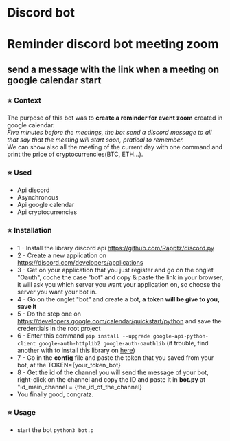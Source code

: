 # Discord bot
# Reminder discord bot meeting zoom
## send a message with the link when a meeting on google calendar start
### :star: Context
The purpose of this bot was to **create a reminder for event zoom** created in google calendar.
<br>*Five minutes before the meetings, the bot send a discord message to all that say that the meeting will start soon, pratical to remember.*
<br>We can show also all the meeting of the current day with one command and print the price of cryptocurrencies(BTC, ETH...).


### :star: Used 
* Api discord
* Asynchronous
* Api google calendar
* Api cryptocurrencies

### :star: Installation
* 1 - Install the library discord api https://github.com/Rapptz/discord.py
* 2 - Create a new application on https://discord.com/developers/applications
* 3 - Get on your application that you just register and go on the onglet "Oauth", coche the case "bot" and copy & paste the link in your browser, it will ask you which server you want your application on, so choose the server you want your bot in.
* 4 - Go on the onglet "bot" and create a bot, **a token will be give to you, save it**
* 5 - Do the step one on https://developers.google.com/calendar/quickstart/python and save the credentials in the root project
* 6 - Enter this command ``pip install --upgrade google-api-python-client google-auth-httplib2 google-auth-oauthlib`` (if trouble, find another with to install this library on [here](https://developers.google.com/api-client-library/python/start/installation))
* 7 - Go in the **config** file and paste the token that you saved from your bot, at the TOKEN={your_token_bot} 
* 8 - Get the id of the channel you will send the message of your bot, right-click on the channel and copy the ID and paste it in **bot.py** at "id_main_channel = {the_id_of_the_channel}
* You finally good, congratz.
### :star: Usage 
* start the bot ``python3 bot.p``
